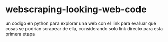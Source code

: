 # webscraping-looking-web-code
un codigo en python para explorar una web con el link para evaluar qué cosas se podrian scrapear de ella, considerando solo link directo para esta primera etapa
